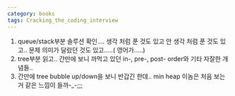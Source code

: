 ```yaml
---
category: books
tags: Cracking_the_coding_interview
---
```


1. queue/stack부분 솔루션 확인.... 생각 처럼 푼 것도 있고 안 생각 처럼 푼 것도 있고.. 문제 의미가 달랐던 것도 있고.....( 영어가.....)
2. tree부분 읽고.. 간만에 보니 까먹고 있던 in-, pre-, post- order와 기타 자잘한 개념들..
3. 간만에 tree bubble up/down을 보니 반갑긴 한데.. min heap 이놈은 처음 보는 거 같은 느낌이 들까-_-;;;
